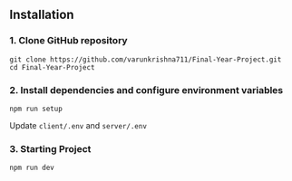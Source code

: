 ## Installation
### 1. Clone GitHub repository
```
git clone https://github.com/varunkrishna711/Final-Year-Project.git
cd Final-Year-Project
```

### 2. Install dependencies and configure environment variables
```
npm run setup
```
Update `client/.env` and `server/.env`

### 3. Starting Project
```
npm run dev
```
